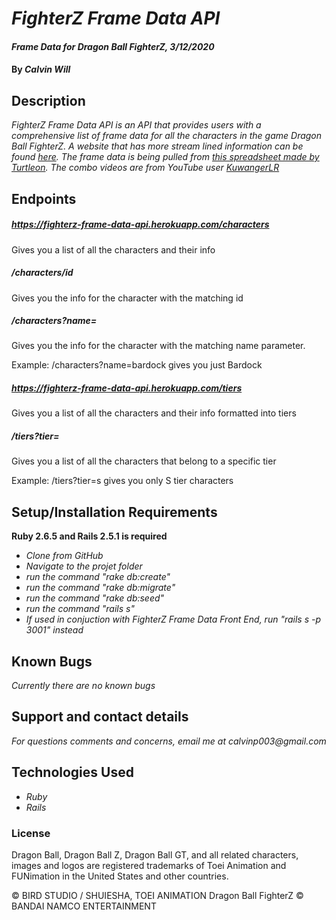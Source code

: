 # _FighterZ Frame Data API_

#### _Frame Data for Dragon Ball FighterZ, 3/12/2020_

#### By _**Calvin Will**_

## Description
_FighterZ Frame Data API is an API that provides users with a comprehensive list of frame data for all the characters in the game Dragon Ball FighterZ. A website that has more stream lined information can be found [here](https://github.com/CalvinPVIII/FighterZ-Frame-Data).
The frame data is being pulled from [this spreadsheet made by Turtleon](https://docs.google.com/spreadsheets/d/1-p29UmRGIPF6n17ddOEtYfLcn_KRlE2VH6tE61P5UM8/edit#gid=1043945512). The combo videos are from YouTube user [KuwangerLR](https://www.youtube.com/channel/UCxJK-tYPajZtdsjhgk5rIwA)_



## Endpoints
##### https://fighterz-frame-data-api.herokuapp.com/characters
Gives you a list of all the characters and their info
##### /characters/id
Gives you the info for the character with the matching id
##### /characters?name=
Gives you the info for the character with the matching name parameter.

Example: /characters?name=bardock gives you just Bardock
##### https://fighterz-frame-data-api.herokuapp.com/tiers
Gives you a list of all the characters and their info formatted into tiers
##### /tiers?tier=
Gives you a list of all the characters that belong to a specific tier

Example: /tiers?tier=s gives you only S tier characters

## Setup/Installation Requirements
**Ruby 2.6.5 and Rails 2.5.1 is required**
* _Clone from GitHub_
* _Navigate to the projet folder_
* _run the command "rake db:create"_
* _run the command "rake db:migrate"_
* _run the command "rake db:seed"_
* _run the command "rails s"_
* _If used in conjuction with FighterZ Frame Data Front End, run "rails s -p 3001" instead_



## Known Bugs

_Currently there are no known bugs_

## Support and contact details

_For questions comments and concerns, email me at calvinp003@gmail.com_

## Technologies Used

* _Ruby_
* _Rails_

### License

Dragon Ball, Dragon Ball Z, Dragon Ball GT, and all related characters, images and logos are registered trademarks of Toei Animation and FUNimation in the United States and other countries.

© BIRD STUDIO / SHUIESHA,  TOEI ANIMATION
Dragon Ball FighterZ © BANDAI NAMCO ENTERTAINMENT
